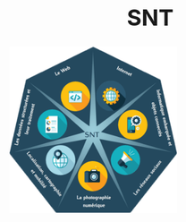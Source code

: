 <h1 align="center" style="font-size:40px"> SNT </h1> 
<p alig="center"> 
<img src="https://github.com/AlgoMaths/SNT/blob/main/SNT_logo.png" alt="SNT" width="300"> 
</p>


